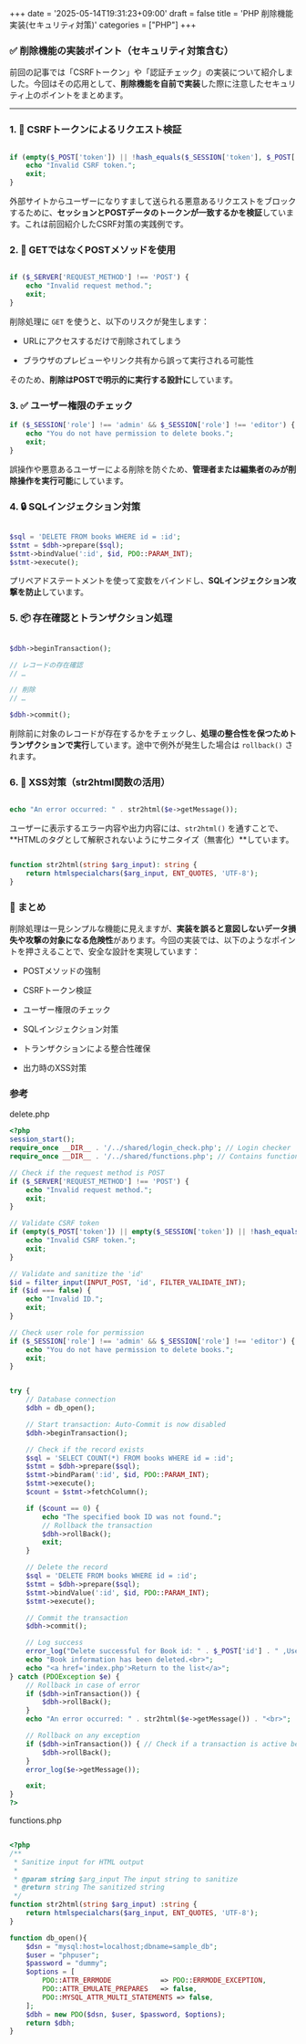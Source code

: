 +++
date = '2025-05-14T19:31:23+09:00'
draft = false
title = 'PHP 削除機能実装(セキュリティ対策)'
categories = ["PHP"]
+++



### ✅ 削除機能の実装ポイント（セキュリティ対策含む）

前回の記事では「CSRFトークン」や「認証チェック」の実装について紹介しました。今回はその応用として、**削除機能を自前で実装**した際に注意したセキュリティ上のポイントをまとめます。

---

### 1. 🔐 **CSRFトークンによるリクエスト検証**

```php

if (empty($_POST['token']) || !hash_equals($_SESSION['token'], $_POST['token'])) {
    echo "Invalid CSRF token.";
    exit;
}

```


外部サイトからユーザーになりすまして送られる悪意あるリクエストをブロックするために、**セッションとPOSTデータのトークンが一致するかを検証**しています。これは前回紹介したCSRF対策の実践例です。


### 2. 🚫 **GETではなくPOSTメソッドを使用**


```php

if ($_SERVER['REQUEST_METHOD'] !== 'POST') {
    echo "Invalid request method.";
    exit;
}

```


削除処理に `GET` を使うと、以下のリスクが発生します：

- URLにアクセスするだけで削除されてしまう

- ブラウザのプレビューやリンク共有から誤って実行される可能性


そのため、**削除はPOSTで明示的に実行する設計に**しています。

### 3. ✅ **ユーザー権限のチェック**

```php
if ($_SESSION['role'] !== 'admin' && $_SESSION['role'] !== 'editor') {
    echo "You do not have permission to delete books.";
    exit;
}

```


誤操作や悪意あるユーザーによる削除を防ぐため、**管理者または編集者のみが削除操作を実行可能**にしています。



### 4. 🔒 **SQLインジェクション対策**

```php

$sql = 'DELETE FROM books WHERE id = :id';
$stmt = $dbh->prepare($sql);
$stmt->bindValue(':id', $id, PDO::PARAM_INT);
$stmt->execute();

```


プリペアドステートメントを使って変数をバインドし、**SQLインジェクション攻撃を防止**しています。



### 5. 📦 **存在確認とトランザクション処理**

```php

$dbh->beginTransaction();

// レコードの存在確認
// …

// 削除
// …

$dbh->commit();


```


削除前に対象のレコードが存在するかをチェックし、**処理の整合性を保つためトランザクションで実行**しています。途中で例外が発生した場合は `rollback()` されます。



### 6. 🧼 **XSS対策（str2html関数の活用）**

```php

echo "An error occurred: " . str2html($e->getMessage());

```


ユーザーに表示するエラー内容や出力内容には、`str2html()` を通すことで、**HTMLのタグとして解釈されないようにサニタイズ（無害化）**しています。

```php

function str2html(string $arg_input): string {
    return htmlspecialchars($arg_input, ENT_QUOTES, 'UTF-8');
}


```

### 📝 まとめ

削除処理は一見シンプルな機能に見えますが、**実装を誤ると意図しないデータ損失や攻撃の対象になる危険性**があります。今回の実装では、以下のようなポイントを押さえることで、安全な設計を実現しています：

- POSTメソッドの強制

- CSRFトークン検証

- ユーザー権限のチェック

- SQLインジェクション対策

- トランザクションによる整合性確保

- 出力時のXSS対策



### 参考

delete.php
```php
<?php
session_start();
require_once __DIR__ . '/../shared/login_check.php'; // Login checker
require_once __DIR__ . '/../shared/functions.php'; // Contains functions like str2html() and db_open()

// Check if the request method is POST
if ($_SERVER['REQUEST_METHOD'] !== 'POST') {
    echo "Invalid request method.";
    exit;
}

// Validate CSRF token
if (empty($_POST['token']) || empty($_SESSION['token']) || !hash_equals($_SESSION['token'], $_POST['token'])) {
    echo "Invalid CSRF token.";
    exit;
}

// Validate and sanitize the 'id'
$id = filter_input(INPUT_POST, 'id', FILTER_VALIDATE_INT);
if ($id === false) {
    echo "Invalid ID.";
    exit;
}

// Check user role for permission
if ($_SESSION['role'] !== 'admin' && $_SESSION['role'] !== 'editor') {
    echo "You do not have permission to delete books.";
    exit;
}


try {
    // Database connection
    $dbh = db_open();

    // Start transaction: Auto-Commit is now disabled
    $dbh->beginTransaction();

    // Check if the record exists
    $sql = 'SELECT COUNT(*) FROM books WHERE id = :id';
    $stmt = $dbh->prepare($sql);
    $stmt->bindParam(':id', $id, PDO::PARAM_INT);
    $stmt->execute();
    $count = $stmt->fetchColumn();

    if ($count == 0) {
        echo "The specified book ID was not found.";
        // Rollback the transaction
        $dbh->rollBack();
        exit;
    }

    // Delete the record
    $sql = 'DELETE FROM books WHERE id = :id';
    $stmt = $dbh->prepare($sql);
    $stmt->bindValue(':id', $id, PDO::PARAM_INT);
    $stmt->execute();

    // Commit the transaction
    $dbh->commit();

    // Log success
    error_log("Delete successful for Book id: " . $_POST['id'] . " ,User ID: " . $_SESSION['username']);
    echo "Book information has been deleted.<br>";
    echo "<a href='index.php'>Return to the list</a>";
} catch (PDOException $e) {
    // Rollback in case of error
    if ($dbh->inTransaction()) {
        $dbh->rollBack();
    }
    echo "An error occurred: " . str2html($e->getMessage()) . "<br>";

    // Rollback on any exception
    if ($dbh->inTransaction()) { // Check if a transaction is active before rollback
        $dbh->rollBack();
    }
    error_log($e->getMessage());

    exit;
}
?>

```



functions.php

```php

<?php
/**
 * Sanitize input for HTML output
 *
 * @param string $arg_input The input string to sanitize
 * @return string The sanitized string
 */
function str2html(string $arg_input) :string {
    return htmlspecialchars($arg_input, ENT_QUOTES, 'UTF-8');
}

function db_open(){
    $dsn = "mysql:host=localhost;dbname=sample_db";
    $user = "phpuser";
    $password = "dummy";
    $options = [
        PDO::ATTR_ERRMODE            => PDO::ERRMODE_EXCEPTION,
        PDO::ATTR_EMULATE_PREPARES   => false,
        PDO::MYSQL_ATTR_MULTI_STATEMENTS => false,
    ];
    $dbh = new PDO($dsn, $user, $password, $options);
    return $dbh;
}

```



